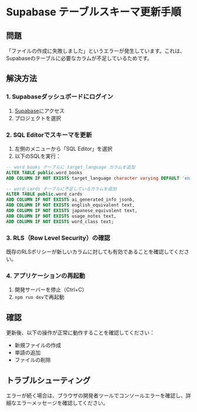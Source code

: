 # Supabase テーブルスキーマ更新手順

## 問題
「ファイルの作成に失敗しました」というエラーが発生しています。これは、Supabaseのテーブルに必要なカラムが不足しているためです。

## 解決方法

### 1. Supabaseダッシュボードにログイン
1. [Supabase](https://app.supabase.com/)にアクセス
2. プロジェクトを選択

### 2. SQL Editorでスキーマを更新
1. 左側のメニューから「SQL Editor」を選択
2. 以下のSQLを実行：

```sql
-- word_books テーブルに target_language カラムを追加
ALTER TABLE public.word_books 
ADD COLUMN IF NOT EXISTS target_language character varying DEFAULT 'en';

-- word_cards テーブルに不足しているカラムを追加
ALTER TABLE public.word_cards
ADD COLUMN IF NOT EXISTS ai_generated_info jsonb,
ADD COLUMN IF NOT EXISTS english_equivalent text,
ADD COLUMN IF NOT EXISTS japanese_equivalent text,
ADD COLUMN IF NOT EXISTS usage_notes text,
ADD COLUMN IF NOT EXISTS word_class text;
```

### 3. RLS（Row Level Security）の確認
既存のRLSポリシーが新しいカラムに対しても有効であることを確認してください。

### 4. アプリケーションの再起動
1. 開発サーバーを停止（Ctrl+C）
2. `npm run dev`で再起動

## 確認
更新後、以下の操作が正常に動作することを確認してください：
- 新規ファイルの作成
- 単語の追加
- ファイルの削除

## トラブルシューティング
エラーが続く場合は、ブラウザの開発者ツールでコンソールエラーを確認し、詳細なエラーメッセージを確認してください。